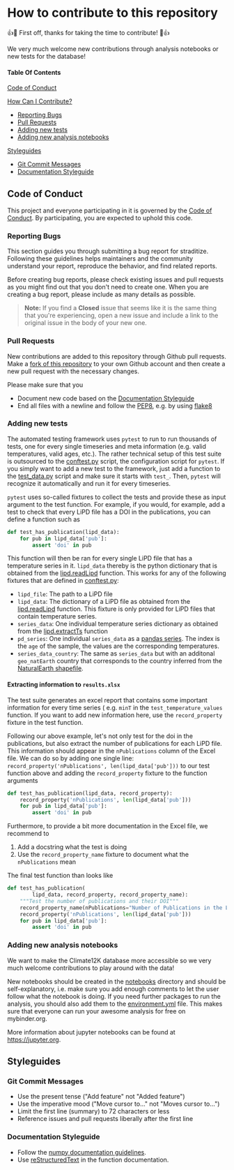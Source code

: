 # How to contribute to this repository

:+1::tada: First off, thanks for taking the time to contribute! :tada::+1:

We very much welcome new contributions through analysis notebooks or new tests for the database!

#### Table Of Contents

[Code of Conduct](#code-of-conduct)

[How Can I Contribute?](#how-can-i-contribute)
  * [Reporting Bugs](#reporting-bugs)
  * [Pull Requests](#pull-requests)
  * [Adding new tests](#adding-new-tests)
  * [Adding new analysis notebooks](#adding-new-analysis-notebooks)

[Styleguides](#styleguides)
  * [Git Commit Messages](#git-commit-messages)
  * [Documentation Styleguide](#documentation-styleguide)
  

## Code of Conduct

This project and everyone participating in it is governed by the [Code of Conduct](CODE_OF_CONDUCT.md). 
By participating, you are expected to uphold this code.

### Reporting Bugs

This section guides you through submitting a bug report for straditize. Following these guidelines helps 
maintainers and the community understand your report, reproduce the behavior, and find related reports.

Before creating bug reports, please check existing issues and pull requests as you might find out that 
you don't need to create one. When you are creating a bug report, please include as many details as possible. 

> **Note:** If you find a **Closed** issue that seems like it is the same thing that you're experiencing, 
open a new issue and include a link to the original issue in the body of your new one.

### Pull Requests

New contributions are added to this repository through Github pull requests. Make a 
[fork of this repository](https://github.com/Chilipp/Climate-12K-Analysis/fork) to your own Github account
and then create a new pull request with the necessary changes.

Please make sure that you

* Document new code based on the [Documentation Styleguide](#documentation-styleguide)
* End all files with a newline and follow the [PEP8](https://www.python.org/dev/peps/pep-0008/), e.g. by using [flake8](https://pypi.org/project/flake8/)

### Adding new tests

The automated testing framework uses `pytest` to run to run thousands of tests, one for every single
timeseries and meta information (e.g. valid temperatures, valid ages, etc.). The rather technical
setup of this test suite is outsourced to the [conftest.py](tests/conftest.py) script, the 
configuration script for `pytest`. If you simply want to add a new test to the framework, just add a
function to the [test_data.py](tests/test_data.py) script and make sure it starts with `test_`. Then,
`pytest` will recognize it automatically and run it for every timeseries.

`pytest` uses so-called fixtures to collect the tests and provide these as input argument to the 
test function. For example, if you would, for example, add a test to check that every LiPD file has a 
DOI in the publications, you can define a function such as

```python
def test_has_publication(lipd_data):
    for pub in lipd_data['pub']:
        assert 'doi' in pub
```

This function will then be ran for every single LiPD file that has a temperature series in it. 
`lipd_data` thereby is the python dictionary that is obtained from the 
[lipd.readLipd](http://nickmckay.github.io/LiPD-utilities/python) function. This works for any of
the following fixtures that are defined in [conftest.py](tests/conftest.py):

- `lipd_file`:
  The path to a LiPD file
- `lipd_data`:
  The dictionary of a LiPD file as obtained from the [lipd.readLipd](http://nickmckay.github.io/LiPD-utilities/python)
  function. This fixture is only provided for LiPD files that contain temperature series.
- `series_data`: One individual temperature series dictionary as obtained from the 
  [lipd.extractTs](http://nickmckay.github.io/LiPD-utilities/python) function
- `pd_series`: One individual `series_data` as a [pandas series](https://pandas.pydata.org/pandas-docs/stable/reference/api/pandas.Series.html). 
  The index is the `age` of the sample, the values are the corresponding temperatures.
- `series_data_country`: The same as `series_data` but with an additonal `geo_natEarth` country
  that corresponds to the country inferred from the [NaturalEarth shapefile](https://www.naturalearthdata.com/downloads/10m-cultural-vectors/10m-admin-0-countries/).
  
#### Extracting information to `results.xlsx`

The test suite generates an excel report that contains some important information for every time series (
e.g. `minT` in the `test_temperature_values` function. If you want to add new information here, use the
`record_property` fixture in the test function. 

Following our above example, let's not only test for the doi in the  publications, but also extract the number
of publications for each LiPD file. This information should appear in the `nPublications` column of the 
Excel file. We can do so by adding one single line: `record_property('nPublications', len(lipd_data['pub']))`
to our test function above and adding the `record_property` fixture to the function arguments

```python
def test_has_publication(lipd_data, record_property):
    record_property('nPublications', len(lipd_data['pub']))
    for pub in lipd_data['pub']:
        assert 'doi' in pub
```

Furthermore, to provide a bit more documentation in the Excel file, we recommend to

1. Add a docstring what the test is doing
2. Use the `record_property_name` fixture to document what the `nPublications`
  mean
  
The final test function than looks like

```python
def test_has_publication(
        lipd_data, record_property, record_property_name):
    """Test the number of publications and their DOI"""
    record_property_name(nPublications="Number of Publications in the LiPD file")
    record_property('nPublications', len(lipd_data['pub']))
    for pub in lipd_data['pub']:
        assert 'doi' in pub
```


### Adding new analysis notebooks
We want to make the Climate12K database more accessible so we very much welcome
contributions to play around with the data!

New notebooks should be created in the [notebooks](notebooks) directory and 
should be self-explanatory, i.e. make sure you add enough comments to let the
user follow what the notebook is doing. If you need further packages to run the
analysis, you should also add them to the [environment.yml](environment.yml)
file. This makes sure that everyone can run your awesome analysis for
free on mybinder.org.

More information about jupyter notebooks can be found at https://jupyter.org.


## Styleguides

### Git Commit Messages

* Use the present tense ("Add feature" not "Added feature")
* Use the imperative mood ("Move cursor to..." not "Moves cursor to...")
* Limit the first line (summary) to 72 characters or less
* Reference issues and pull requests liberally after the first line

### Documentation Styleguide

* Follow the [numpy documentation guidelines](https://github.com/numpy/numpy/blob/master/doc/HOWTO_DOCUMENT.rst.txt).
* Use [reStructuredText](http://www.sphinx-doc.org/en/master/usage/restructuredtext/basics.html) in the
  function documentation.
